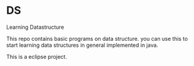 # DS
Learning Datastructure

This repo contains basic programs on data structure.
you can use this to start learning data structures in general implemented in java.

This is a eclipse project.
